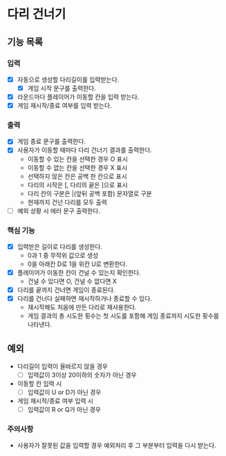 # 다리 건너기

## 기능 목록

### 입력
- [x] 자동으로 생성할 다리길이를 입력받는다.
  - [x] 게임 시작 문구를 출력한다.
- [x] 라운드마다 플레이어가 이동할 칸을 입력 받는다.
- [x] 게임 재시작/종료 여부를 입력 받는다.

### 출력
- [x] 게임 종료 문구를 출력한다.
- [x] 사용자가 이동할 때마다 다리 건너기 결과를 출력한다.
  - 이동할 수 있는 칸을 선택한 경우 O 표시
  - 이동할 수 없는 칸을 선택한 경우 X 표시
  - 선택하지 않은 칸은 공백 한 칸으로 표시
  - 다리의 시작은 [, 다리의 끝은 ]으로 표시
  - 다리 칸의 구분은 |(앞뒤 공백 포함) 문자열로 구분
  - 현재까지 건넌 다리를 모두 출력
- [ ] 예외 상황 시 에러 문구 출력한다.

### 핵심 기능
- [x] 입력받은 길이로 다리를 생성한다.
  - 0과 1 중 무작위 값으로 생성
  - 0을 아래칸 D로 1을 위칸 U로 변환한다.
- [x] 플레이어가 이동한 칸이 건널 수 있는지 확인한다.
  - 건널 수 있다면 O, 건널 수 없다면 X
- [x] 다리를 끝까지 건너면 게임이 종료된다.
- [x] 다리를 건너다 실패하면 재시작하거나 종료할 수 있다.
  - 재시작해도 처음에 만든 다리로 재사용한다.
  - 게임 결과의 총 시도한 횟수는 첫 시도를 포함해 게임 종료까지 시도한 횟수를 나타낸다.

## 예외
- 다리길이 입력이 올바르지 않을 경우
  - [ ] 입력값이 3이상 20이하의 숫자가 아닌 경우
- 이동할 칸 입력 시
  - [ ] 입력값이 U or D가 아닌 경우
- 게임 재시작/종료 여부 입력 시
  - [ ] 입력값이 R or Q가 아닌 경우

### 주의사항
- 사용자가 잘못된 값을 입력할 경우 예외처리 후 그 부분부터 입력을 다시 받는다.